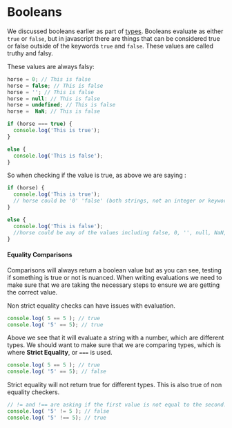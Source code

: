 # Booleans

We discussed booleans earlier as part of [types](types-data-types.md#boolean). Booleans evaluate as either `true` or `false`, but in javascript there are things that can be considered true or false outside of the keywords `true` and `false`. These values are called truthy and falsy.

These values are always falsy: 

```javascript
horse = 0; // This is false
horse = false; // This is false
horse = ''; // This is false
horse = null: // This is false
horse = undefined; // This is false
horse =  NaN; // This is false

if (horse === true) {
  console.log('This is true');
}

else {
  console.log('This is false');
}
```

So when checking if the value is true, as above we are saying :

```javascript
if (horse) {
  console.log('This is true');
  // horse could be '0' 'false' (both strings, not an integer or keyword), [], {} etc.
}

else {
  console.log('This is false');
  //horse could be any of the values including false, 0, '', null, NaN, undefined. 
}
```

#### Equality Comparisons

Comparisons will always return a boolean value but as you can see, testing if something is true or not is nuanced. When writing evaluations we need to make sure that we are taking the necessary steps to ensure we are getting the correct value. 

Non strict equality checks can have issues with evaluation.

```javascript
console.log( 5 == 5 ); // true
console.log( '5' == 5); // true
```

Above we see that it will evaluate a string with a number, which are different types. We should want to make sure that we are comparing types, which is where **Strict Equality**, or `===` is used.

```javascript
console.log( 5 == 5 ); // true
console.log( '5' == 5); // false
```

Strict equality will not return true for different types. This is also true of non equality checkers.

```javascript
// != and !== are asking if the first value is not equal to the second.
console.log( '5' != 5 ); // false
console.log( '5' !== 5); // true
```



